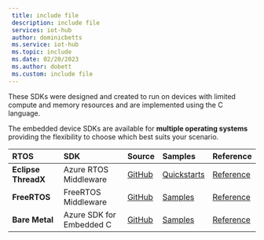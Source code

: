 ```yaml
---
 title: include file
 description: include file
 services: iot-hub
 author: dominicbetts
 ms.service: iot-hub
 ms.topic: include
 ms.date: 02/20/2023
 ms.author: dobett
 ms.custom: include file
---
```


These SDKs were designed and created to run on devices with limited compute and memory resources and are implemented using the C language.

The embedded device SDKs are available for **multiple operating systems** providing the flexibility to choose which best suits your scenario.

| RTOS | SDK | Source | Samples | Reference |
| :-- | :-- | :-- | :-- | :-- |
| **Eclipse ThreadX** | Azure RTOS Middleware | [GitHub](https://github.com/eclipse-threadx/netxduo) | [Quickstarts](../articles/iot/tutorial-devkit-mxchip-az3166-iot-hub.md) | [Reference](https://github.com/eclipse-threadx/netxduo/tree/master/addons/azure_iot) | 
| **FreeRTOS** | FreeRTOS Middleware | [GitHub](https://github.com/Azure/azure-iot-middleware-freertos) | [Samples](https://github.com/Azure-Samples/iot-middleware-freertos-samples) | [Reference](https://azure.github.io/azure-iot-middleware-freertos) |
| **Bare Metal** | Azure SDK for Embedded C | [GitHub](https://github.com/Azure/azure-sdk-for-c) | [Samples](https://github.com/Azure/azure-sdk-for-c/blob/master/sdk/samples/iot/README.md) | [Reference](https://azure.github.io/azure-sdk-for-c) |
